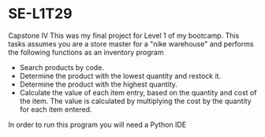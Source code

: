 # SE-L1T29
Capstone IV
This was my final project for Level 1 of my bootcamp.
This tasks assumes you are a store master for a "nike warehouse" and performs the following functions as an inventory program
  * Search products by code.
  * Determine the product with the lowest quantity and restock it.
  * Determine the product with the highest quantity.
  * Calculate the value of each item entry, based on the quantity and cost of the
    item. The value is calculated by multiplying the cost by the quantity for each
    item entered.
    
In order to run this program you will need a Python IDE
    
    

